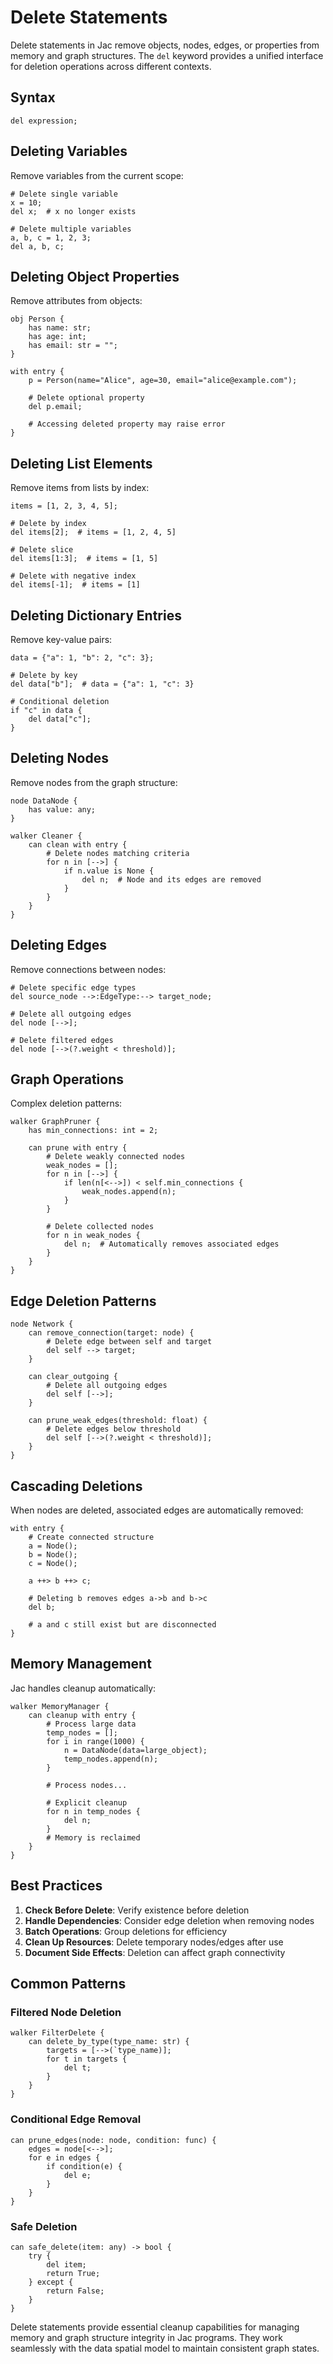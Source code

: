 # Delete Statements

Delete statements in Jac remove objects, nodes, edges, or properties from memory and graph structures. The `del` keyword provides a unified interface for deletion operations across different contexts.

## Syntax

```jac
del expression;
```

## Deleting Variables

Remove variables from the current scope:

```jac
# Delete single variable
x = 10;
del x;  # x no longer exists

# Delete multiple variables
a, b, c = 1, 2, 3;
del a, b, c;
```

## Deleting Object Properties

Remove attributes from objects:

```jac
obj Person {
    has name: str;
    has age: int;
    has email: str = "";
}

with entry {
    p = Person(name="Alice", age=30, email="alice@example.com");
    
    # Delete optional property
    del p.email;
    
    # Accessing deleted property may raise error
}
```

## Deleting List Elements

Remove items from lists by index:

```jac
items = [1, 2, 3, 4, 5];

# Delete by index
del items[2];  # items = [1, 2, 4, 5]

# Delete slice
del items[1:3];  # items = [1, 5]

# Delete with negative index
del items[-1];  # items = [1]
```

## Deleting Dictionary Entries

Remove key-value pairs:

```jac
data = {"a": 1, "b": 2, "c": 3};

# Delete by key
del data["b"];  # data = {"a": 1, "c": 3}

# Conditional deletion
if "c" in data {
    del data["c"];
}
```

## Deleting Nodes

Remove nodes from the graph structure:

```jac
node DataNode {
    has value: any;
}

walker Cleaner {
    can clean with entry {
        # Delete nodes matching criteria
        for n in [-->] {
            if n.value is None {
                del n;  # Node and its edges are removed
            }
        }
    }
}
```

## Deleting Edges

Remove connections between nodes:

```jac
# Delete specific edge types
del source_node -->:EdgeType:--> target_node;

# Delete all outgoing edges
del node [-->];

# Delete filtered edges
del node [-->(?.weight < threshold)];
```

## Graph Operations

Complex deletion patterns:

```jac
walker GraphPruner {
    has min_connections: int = 2;
    
    can prune with entry {
        # Delete weakly connected nodes
        weak_nodes = [];
        for n in [-->] {
            if len(n[<-->]) < self.min_connections {
                weak_nodes.append(n);
            }
        }
        
        # Delete collected nodes
        for n in weak_nodes {
            del n;  # Automatically removes associated edges
        }
    }
}
```

## Edge Deletion Patterns

```jac
node Network {
    can remove_connection(target: node) {
        # Delete edge between self and target
        del self --> target;
    }
    
    can clear_outgoing {
        # Delete all outgoing edges
        del self [-->];
    }
    
    can prune_weak_edges(threshold: float) {
        # Delete edges below threshold
        del self [-->(?.weight < threshold)];
    }
}
```

## Cascading Deletions

When nodes are deleted, associated edges are automatically removed:

```jac
with entry {
    # Create connected structure
    a = Node();
    b = Node();
    c = Node();
    
    a ++> b ++> c;
    
    # Deleting b removes edges a->b and b->c
    del b;
    
    # a and c still exist but are disconnected
}
```

## Memory Management

Jac handles cleanup automatically:

```jac
walker MemoryManager {
    can cleanup with entry {
        # Process large data
        temp_nodes = [];
        for i in range(1000) {
            n = DataNode(data=large_object);
            temp_nodes.append(n);
        }
        
        # Process nodes...
        
        # Explicit cleanup
        for n in temp_nodes {
            del n;
        }
        # Memory is reclaimed
    }
}
```

## Best Practices

1. **Check Before Delete**: Verify existence before deletion
2. **Handle Dependencies**: Consider edge deletion when removing nodes  
3. **Batch Operations**: Group deletions for efficiency
4. **Clean Up Resources**: Delete temporary nodes/edges after use
5. **Document Side Effects**: Deletion can affect graph connectivity

## Common Patterns

### Filtered Node Deletion
```jac
walker FilterDelete {
    can delete_by_type(type_name: str) {
        targets = [-->(`type_name)];
        for t in targets {
            del t;
        }
    }
}
```

### Conditional Edge Removal
```jac
can prune_edges(node: node, condition: func) {
    edges = node[<-->];
    for e in edges {
        if condition(e) {
            del e;
        }
    }
}
```

### Safe Deletion
```jac
can safe_delete(item: any) -> bool {
    try {
        del item;
        return True;
    } except {
        return False;
    }
}
```

Delete statements provide essential cleanup capabilities for managing memory and graph structure integrity in Jac programs. They work seamlessly with the data spatial model to maintain consistent graph states.
